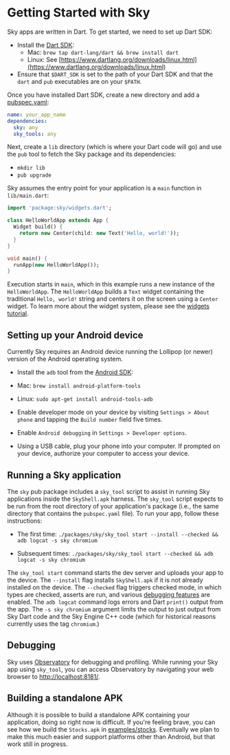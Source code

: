 Getting Started with Sky
========================

Sky apps are written in Dart. To get started, we need to set up Dart SDK:

 - Install the [Dart SDK](https://www.dartlang.org/downloads/):
   - Mac: `brew tap dart-lang/dart && brew install dart`
   - Linux: See [https://www.dartlang.org/downloads/linux.html](https://www.dartlang.org/downloads/linux.html)
 - Ensure that `$DART_SDK` is set to the path of your Dart SDK and that the
   `dart` and `pub` executables are on your `$PATH`.

Once you have installed Dart SDK, create a new directory and add a
[pubspec.yaml](https://www.dartlang.org/tools/pub/pubspec.html):

```yaml
name: your_app_name
dependencies:
  sky: any
  sky_tools: any
```

Next, create a `lib` directory (which is where your Dart code will go) and use
the `pub` tool to fetch the Sky package and its dependencies:

 - `mkdir lib`
 - `pub upgrade`

Sky assumes the entry point for your application is a `main` function in
`lib/main.dart`:

```dart
import 'package:sky/widgets.dart';

class HelloWorldApp extends App {
  Widget build() {
    return new Center(child: new Text('Hello, world!'));
  }
}

void main() {
  runApp(new HelloWorldApp());
}
```

Execution starts in `main`, which in this example runs a new instance of the `HelloWorldApp`.
The `HelloWorldApp` builds a `Text` widget containing the traditional `Hello, world!`
string and centers it on the screen using a `Center` widget. To learn more about
the widget system, please see the
[widgets tutorial](https://github.com/domokit/sky_engine/blob/master/sky/packages/sky/lib/widgets/README.md).

Setting up your Android device
-------------------------

Currently Sky requires an Android device running the Lollipop (or newer) version
of the Android operating system.

 - Install the `adb` tool from the [Android SDK](https://developer.android.com/sdk/installing/index.html?pkg=tools):
  - Mac: `brew install android-platform-tools`
  - Linux: `sudo apt-get install android-tools-adb`

 - Enable developer mode on your device by visiting `Settings > About phone`
   and tapping the `Build number` field five times.

 - Enable `Android debugging` in `Settings > Developer options`.

 - Using a USB cable, plug your phone into your computer. If prompted on your
   device, authorize your computer to access your device.

Running a Sky application
-------------------------

The `sky` pub package includes a `sky_tool` script to assist in running
Sky applications inside the `SkyShell.apk` harness.  The `sky_tool` script
expects to be run from the root directory of your application's package (i.e.,
the same directory that contains the `pubspec.yaml` file). To run your app,
follow these instructions:

 - The first time: `./packages/sky/sky_tool start --install --checked && adb logcat -s sky chromium`

 - Subsequent times: `./packages/sky/sky_tool start --checked && adb logcat -s sky chromium`

The `sky_tool start` command starts the dev server and uploads your app to the device.
The `--install` flag installs `SkyShell.apk` if it is not already installed on the device.
The `--checked` flag triggers checked mode, in which types are checked, asserts are run, and
various [debugging features](lib/base/debug.dart) are enabled.
The `adb logcat` command logs errors and Dart `print()` output from the app. The `-s sky chromium`
argument limits the output to just output from Sky Dart code and the Sky Engine C++ code (which
for historical reasons currently uses the tag `chromium`.)

Debugging
---------

Sky uses [Observatory](https://www.dartlang.org/tools/observatory/) for
debugging and profiling. While running your Sky app using `sky_tool`, you can
access Observatory by navigating your web browser to
[http://localhost:8181/](http://localhost:8181/).

Building a standalone APK
-------------------------

Although it is possible to build a standalone APK containing your application,
doing so right now is difficult. If you're feeling brave, you can see how we
build the `Stocks.apk` in
[examples/stocks](https://github.com/domokit/sky_engine/tree/master/examples/stocks).
Eventually we plan to make this much easier and support platforms other than
Android, but that work still in progress.
